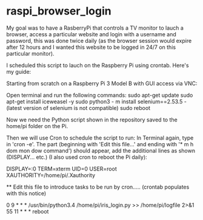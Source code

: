 # raspi_browser_login

My goal was to have a RasberryPi that controls a TV monitor to lauch a browser, access a particular website and login with a username and password, this was done twice daily (as the browser session would expire after 12 hours and I wanted this website to be logged in 24/7 on this particular monitor).

I scheduled this script to lauch on the Raspberry Pi using crontab.
Here's my guide:

Starting from scratch on a Raspberry Pi 3 Model B with GUI access via VNC:

Open terminal and run the following commands:
sudo apt-get update
sudo apt-get install iceweasel -y
sudo python3 - m install selenium==2.53.5 - (latest version of selenium is not compatible)
sudo reboot

Now we need the Python script shown in the repository saved to the home/pi folder on the Pi.

Then we will use Cron to schedule the script to run:
In Terminal again, type in 'cron -e'.
The part (beginning with 'Edit this file...' and ending with '* m h  dom mon dow   command') should appear, add the additional lines as shown (DISPLAY... etc.) (I also used cron to reboot the Pi daily):

DISPLAY=:0 
TERM=xterm 
UID=0 
USER=root 
XAUTHORITY=/home/pi/.Xauthority

** Edit this file to introduce tasks to be run by cron..... (crontab populates with this notice)

0 9 * * * /usr/bin/python3.4 /home/pi/iris_login.py >> /home/pi/logfile 2>&1
55 11 * * * reboot
